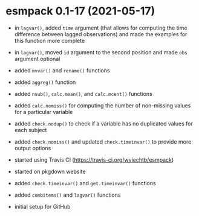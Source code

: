 # esmpack 0.1-17 (2021-05-17)

- in `lagvar()`, added `time` argument (that allows for computing the time difference between lagged observations) and made the examples for this function more complete

- in `lagvar()`, moved `id` argument to the second position and made `obs` argument optional

- added `mvvar()` and `rename()` functions

- added `aggreg()` function

- added `nsub()`, `calc.mean()`, and `calc.mcent()` functions

- added `calc.nomiss()` for computing the number of non-missing values for a particular variable

- added `check.nodup()` to check if a variable has no duplicated values for each subject

- added `check.nomiss()` and updated `check.timeinvar()` to provide more output options

- started using Travis CI (https://travis-ci.org/wviechtb/esmpack)

- started on pkgdown website

- added `check.timeinvar()` and `get.timeinvar()` functions

- added `combitems()` and `lagvar()` functions

- initial setup for GitHub
